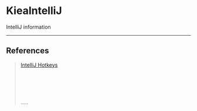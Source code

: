 KieaIntelliJ
============
IntelliJ information



----------
References
----------
> [IntelliJ Hotkeys](https://www.jetbrains.com/help/idea/mastering-keyboard-shortcuts.html "IntelliJ HotKeys")  
> []( "")  
> []( "")  
> []( "")  
> []( "")  
> []( "")  
.....
